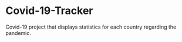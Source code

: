 # Covid-19-Tracker
Covid-19 project that displays statistics for each country regarding the pandemic. 


